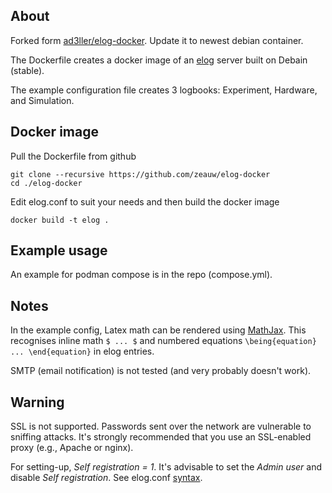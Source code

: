 ## About

Forked form [ad3ller/elog-docker](https://github.com/ad3ller/elog-docker). Update it to newest debian container.

The Dockerfile creates a docker image of an [elog](https://elog.psi.ch/elog/) server built on Debain (stable).  

The example configuration file creates 3 logbooks: Experiment, Hardware, and Simulation.

## Docker image
Pull the Dockerfile from github
```
git clone --recursive https://github.com/zeauw/elog-docker
cd ./elog-docker
```

Edit elog.conf to suit your needs and then build the docker image
```
docker build -t elog .
```

## Example usage

An example for podman compose is in the repo (compose.yml).

## Notes
In the example config, Latex math can be rendered using [MathJax](https://www.mathjax.org/).  This recognises inline math `$ ... $` and numbered equations `\being{equation} ... \end{equation}` in elog entries.

SMTP (email notification) is not tested (and very probably doesn't work).

## Warning
SSL is not supported. Passwords sent over the network are vulnerable to sniffing attacks. It's strongly recommended that you use an SSL-enabled proxy (e.g., Apache or nginx). 

For setting-up, *Self registration = 1*.  It's advisable to set the *Admin user* and disable *Self registration*.  See elog.conf [syntax](https://midas.psi.ch/elog/config.html).
